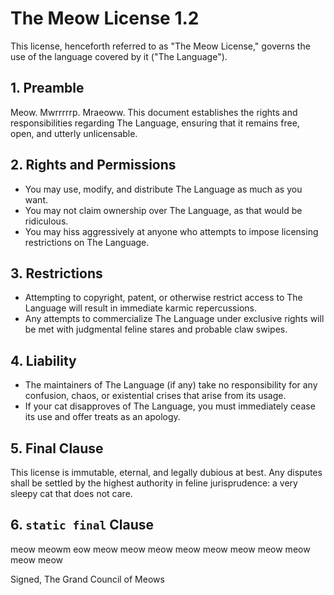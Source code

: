 # The Meow License 1.2

This license, henceforth referred to as "The Meow License," governs the use of the language covered by it ("The Language").

## 1. Preamble

Meow. Mwrrrrrp. Mraeoww. This document establishes the rights and responsibilities regarding The Language, ensuring that it remains free, open, and utterly unlicensable.

## 2. Rights and Permissions

- You may use, modify, and distribute The Language as much as you want.
- You may not claim ownership over The Language, as that would be ridiculous.
- You may hiss aggressively at anyone who attempts to impose licensing restrictions on The Language.

## 3. Restrictions

- Attempting to copyright, patent, or otherwise restrict access to The Language will result in immediate karmic repercussions.
- Any attempts to commercialize The Language under exclusive rights will be met with judgmental feline stares and probable claw swipes.

## 4. Liability

- The maintainers of The Language (if any) take no responsibility for any confusion, chaos, or existential crises that arise from its usage.
- If your cat disapproves of The Language, you must immediately cease its use and offer treats as an apology.

## 5. Final Clause

This license is immutable, eternal, and legally dubious at best. Any disputes shall be settled by the highest authority in feline jurisprudence: a very sleepy cat that does not care.

## 6. `static final` Clause

meow meowm eow meow meow meow meow meow meow meow meow meow meow

Signed,
The Grand Council of Meows
